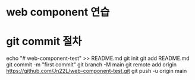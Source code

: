 # web component 연습 

# git commit 절차

echo "# web-component-test" >> README.md
git init
git add README.md
git commit -m "first commit"
git branch -M main
git remote add origin https://github.com/Jn22L/web-component-test.git
git push -u origin main